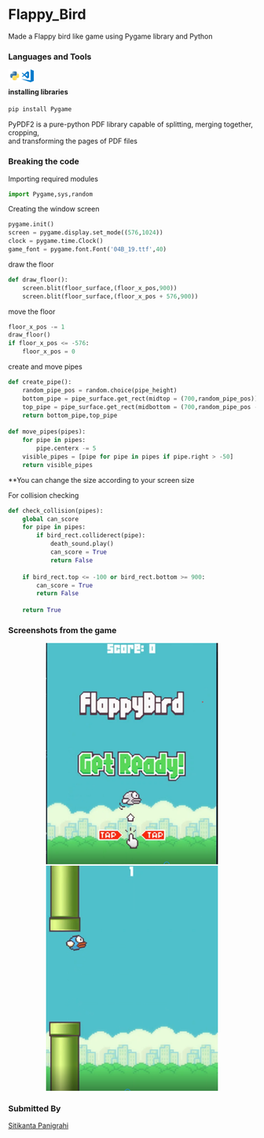 # Flappy_Bird

Made a Flappy bird like game using Pygame library and Python

### Languages and Tools
<img align="left" alt="Python" width="26px" src="PNG/python.png" />
<!-- <img align="left" alt="pip" width="26px" height="34px" src="pip.png" /> -->
<img align="left" alt="VS Code" width="26px" src="PNG/vscode.png" />
<br>

#### installing libraries
```bash
pip install Pygame
```
PyPDF2 is a pure-python PDF library capable of splitting, merging together, cropping,<br>and transforming the pages of PDF files

### Breaking the code

Importing required modules 
```python  
import Pygame,sys,random
```

Creating the window screen
```python
pygame.init()
screen = pygame.display.set_mode((576,1024))
clock = pygame.time.Clock()
game_font = pygame.font.Font('04B_19.ttf',40)
```

draw the floor
```python
def draw_floor():
	screen.blit(floor_surface,(floor_x_pos,900))
	screen.blit(floor_surface,(floor_x_pos + 576,900))
```
move the floor
```python
floor_x_pos -= 1
draw_floor()
if floor_x_pos <= -576:
	floor_x_pos = 0
```

create and move pipes
```python
def create_pipe():
	random_pipe_pos = random.choice(pipe_height)
	bottom_pipe = pipe_surface.get_rect(midtop = (700,random_pipe_pos))
	top_pipe = pipe_surface.get_rect(midbottom = (700,random_pipe_pos - 300))
	return bottom_pipe,top_pipe

def move_pipes(pipes):
	for pipe in pipes:
		pipe.centerx -= 5
	visible_pipes = [pipe for pipe in pipes if pipe.right > -50]
	return visible_pipes
```
**You can change the size according to your screen size


For collision checking
```python
def check_collision(pipes):
	global can_score
	for pipe in pipes:
		if bird_rect.colliderect(pipe):
			death_sound.play()
			can_score = True
			return False

	if bird_rect.top <= -100 or bird_rect.bottom >= 900:
		can_score = True
		return False

	return True
```


### Screenshots from the game

<p align="center">
  <img src="PNG/home.png" width="350" title="hover text"><br>
  <img src="PNG/game.png" width="350" alt="accessibility text">
</p>


### Submitted By
[Sitikanta Panigrahi](https://github.com/sitispeaks) 

